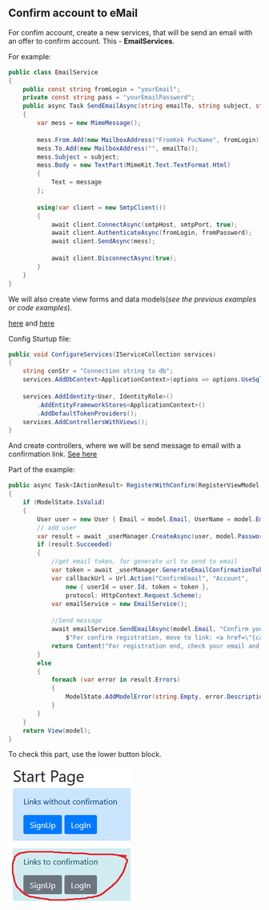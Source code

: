 ﻿## Confirm account to eMail

For confim account, create a new services, that will be send an email with an offer to confirm account. This - **EmailServices**.

For example:
```C#
public class EmailService
{
    public const string fromLogin = "yourEmail";
    private const string pass = "yourEmailPassword";
    public async Task SendEmailAsync(string emailTo, string subject, string message, string emailFrom = fromLogin, string fromPassword = pass, string smtpHost = "smtp.mail.ru", int smtpPort = 465)
    {
        var mess = new MimeMessage();

        mess.From.Add(new MailboxAddress("FromKek PucName", fromLogin));
        mess.To.Add(new MailboxAddress("", emailTo));
        mess.Subject = subject;
        mess.Body = new TextPart(MimeKit.Text.TextFormat.Html)
        {
            Text = message
        };

        using(var client = new SmtpClient())
        {
            await client.ConnectAsync(smtpHost, smtpPort, true);
            await client.AuthenticateAsync(fromLogin, fromPassword);
            await client.SendAsync(mess);

            await client.DisconnectAsync(true);
        }
    }
}
```

We will also create view forms and data models(*see the previous examples or code examples*).

[here](https://github.com/eBenya/TasksMCB-/blob/master/Identity/TestASP/Views/Account/RegisterWithConfirm.cshtml) and 
[here](https://github.com/eBenya/TasksMCB-/blob/master/Identity/TestASP/Views/Account/LoginWithConfirm.cshtml)

Config Sturtup file:

```C#
public void ConfigureServices(IServiceCollection services)
{
    string conStr = "Connection string to db";
    services.AddDbContext<ApplicationContext>(options => options.UseSqlServer(conStr));
 
    services.AddIdentity<User, IdentityRole>()
        .AddEntityFrameworkStores<ApplicationContext>()
        .AddDefaultTokenProviders();
    services.AddControllersWithViews();
}
```

And create controllers, where we will be send message to email with a confirmation link.
[See here](https://github.com/eBenya/TasksMCB-/blob/bc7f99c4dc18cc9095c3f4d03a1ee5040cf240ce/Identity/TestASP/Controllers/AccountController.cs#L95)

Part of the example:
```C#
public async Task<IActionResult> RegisterWithConfirm(RegisterViewModel model)
{
    if (ModelState.IsValid)
    {
        User user = new User { Email = model.Email, UserName = model.Email, Year = model.Year };
        // add user
        var result = await _userManager.CreateAsync(user, model.Password);
        if (result.Succeeded)
        {
            //get email token, for generate url to send to email
            var token = await _userManager.GenerateEmailConfirmationTokenAsync(user);
            var callbackUrl = Url.Action("ConfirmEmail", "Account",
                new { userId = user.Id, token = token },
                protocol: HttpContext.Request.Scheme);
            var emailService = new EmailService();

            //Send message
            await emailService.SendEmailAsync(model.Email, "Confirm your account.",
                $"For confirm registration, move to link: <a href=\"{callbackUrl}\">link</a>");
            return Content("For registration end, check your email and go to the link");
        }
        else
        {
            foreach (var error in result.Errors)
            {
                ModelState.AddModelError(string.Empty, error.Description);
            }
        }
    }
    return View(model);
}
```

To check this part, use the lower button block.

![StartPagePicture_lowBlock](StartPage.PNG)